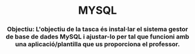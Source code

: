 <h1 align="center">MYSQL</h1>
<h3 align="center">Objectiu: L'objectiu de la tasca és instal·lar el sistema gestor de base de dades MySQL i ajustar-lo per tal que funcioni amb una aplicació/plantilla que us proporciona el professor.</h3>
